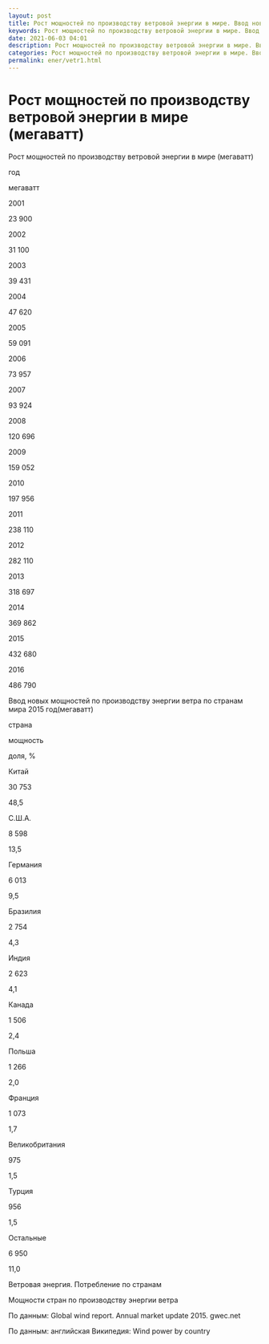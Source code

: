 ```yaml
---
layout: post
title: Рост мощностей по производству ветровой энергии в мире. Ввод новых мощностей по производству энергии ветра по странам мира
keywords: Рост мощностей по производству ветровой энергии в мире. Ввод новых мощностей по производству энергии ветра по странам мира
date: 2021-06-03 04:01
description: Рост мощностей по производству ветровой энергии в мире. Ввод новых мощностей по производству энергии ветра по странам мира
categories: Рост мощностей по производству ветровой энергии в мире. Ввод новых мощностей по производству энергии ветра по странам мира
permalink: ener/vetr1.html
---
```


# Рост мощностей по производству ветровой энергии в мире (мегаватт)




Рост мощностей по производству ветровой энергии в мире (мегаватт)








год


мегаватт






2001


23 900






2002


31 100






2003


39 431






2004


47 620






2005


59 091






2006


73 957






2007


93 924






2008


120 696






2009


159 052






2010


197 956






2011


238 110






2012


282 110






2013


318 697






2014


369 862






2015


432 680






2016


486 790








Ввод новых мощностей по производству энергии ветра по странам мира 2015 год(мегаватт)









страна


мощность


доля, %






Китай


30 753


48,5






С.Ш.А.


8 598


13,5






Германия


6 013


9,5






Бразилия


2 754


4,3






Индия


2 623


4,1






Канада


1 506


2,4






Польша


1 266


2,0






Франция


1 073


1,7






Великобритания


975


1,5






Турция


956


1,5






Остальные


6 950


11,0








Ветровая энергия. Потребление по странам


Мощности стран по производству энергии ветра


По данным: Global wind report. Annual market update 2015. gwec.net 
	

По данным: английская Википедия: Wind power by country 
			
			
